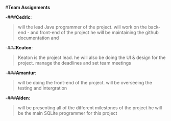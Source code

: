#**Team Assignments**


-###**Cedric**: 
>will the lead Java programmer of the project.
>will work on the back-end - and front-end of the project 
> he will be maintaining the github documentation and


-###**Keaton**:
>Keaton is the project lead.
> he will also be doing the UI & design for the project.
>manage the deadlines and set team meetings 


-###**Amantur**:
>will be doing the front-end of the project. 
>will be overseeing the testing and intergration 


-###**Aiden**:
>will be presenting all of the different milestones of the project 
>he will be the main SQLite programmer for this project  


